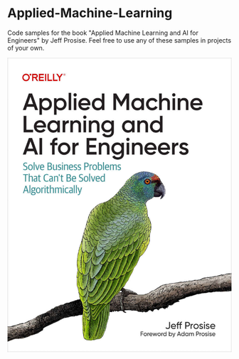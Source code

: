 # Applied-Machine-Learning

Code samples for the book "Applied Machine Learning and AI for Engineers" by Jeff Prosise. Feel free to use any of these samples in projects of your own.

![](cover.jpg)
